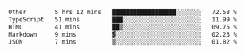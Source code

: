 <!--START_SECTION:waka-->

```txt
Other        5 hrs 12 mins   ██████████████████░░░░░░░   72.58 %
TypeScript   51 mins         ███░░░░░░░░░░░░░░░░░░░░░░   11.99 %
HTML         41 mins         ██▒░░░░░░░░░░░░░░░░░░░░░░   09.75 %
Markdown     9 mins          ▓░░░░░░░░░░░░░░░░░░░░░░░░   02.23 %
JSON         7 mins          ▒░░░░░░░░░░░░░░░░░░░░░░░░   01.82 %
```

<!--END_SECTION:waka-->